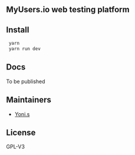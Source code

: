 ## MyUsers.io web testing platform
  
## Install

```bash
 yarn 
 yarn run dev
```
## Docs

To be published

## Maintainers

- [Yoni.s](https://github.com/yonischeyer1)

## License

GPL-V3 
